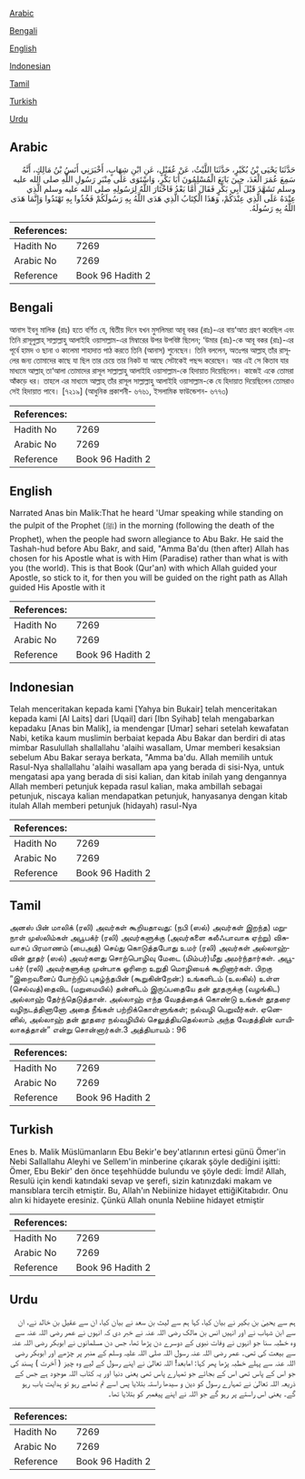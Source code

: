 [Arabic](#arabic)

[Bengali](#bengali)

[English](#english)

[Indonesian](#indonesian)

[Tamil](#tamil)

[Turkish](#turkish)

[Urdu](#urdu)

## Arabic


<div dir="rtl" lang="ar" style={{fontSize:'larger',backgroundColor:'#f8f9fa',padding:20}}>
حَدَّثَنَا يَحْيَى بْنُ بُكَيْرٍ، حَدَّثَنَا اللَّيْثُ، عَنْ عُقَيْلٍ، عَنِ ابْنِ شِهَابٍ، أَخْبَرَنِي أَنَسُ بْنُ مَالِكٍ، أَنَّهُ سَمِعَ عُمَرَ الْغَدَ، حِينَ بَايَعَ الْمُسْلِمُونَ أَبَا بَكْرٍ، وَاسْتَوَى عَلَى مِنْبَرِ رَسُولِ اللَّهِ صلى الله عليه وسلم تَشَهَّدَ قَبْلَ أَبِي بَكْرٍ فَقَالَ أَمَّا بَعْدُ فَاخْتَارَ اللَّهُ لِرَسُولِهِ صلى الله عليه وسلم الَّذِي عِنْدَهُ عَلَى الَّذِي عِنْدَكُمْ، وَهَذَا الْكِتَابُ الَّذِي هَدَى اللَّهُ بِهِ رَسُولَكُمْ فَخُذُوا بِهِ تَهْتَدُوا وَإِنَّمَا هَدَى اللَّهُ بِهِ رَسُولَهُ‏.‏
</div>
<div style={{backgroundColor:'#f8f9fa',padding:20, marginBottom: 10}}><table> <thead> <tr> <th>References:</th> <th></th> </tr> </thead> <tbody><tr><td>Hadith No</td><td>7269</td></tr><tr><td>Arabic No</td><td>7269</td></tr><tr><td>Reference</td><td>Book 96 Hadith 2</td></tr></tbody></table></div>

## Bengali


<div dir="ltr" lang="bn" style={{fontSize:'larger',backgroundColor:'#f8f9fa',padding:20}}>
আনাস ইবনু মালিক (রাঃ) হতে বর্ণিত যে, দ্বিতীয় দিনে যখন মুসলিমরা আবূ বকর (রাঃ)-এর বায়‘আত গ্রহণ করেছিল এবং তিনি রাসূলুল্লাহ্ সাল্লাল্লাহু আলাইহি ওয়াসাল্লাম-এর মিম্বারের উপর উপবিষ্ট ছিলেন; ‘উমার (রাঃ)-কে আবূ বকর (রাঃ)-এর পূর্বে হামদ ও ছানা ও কালেমা শাহাদাত পাঠ করতে তিনি (আনাস) শুনেছেন। তিনি বললেন, অতঃপর আল্লাহ্ তাঁর রাসূলের জন্য তোমাদের কাছে যা ছিল তার চেয়ে তার নিকট যা আছে সেটাকেই পছন্দ করেছেন। আর এই সে কিতাব যার মাধ্যমে আল্লাহ্ তা‘আলা তোমাদের রাসূল সাল্লাল্লাহু আলাইহি ওয়াসাল্লাম-কে হিদায়াত দিয়েছিলেন। কাজেই একে তোমরা আঁকড়ে ধর। তাহলে এর মাধ্যমে আল্লাহ্ তাঁর রাসূল সাল্লাল্লাহু আলাইহি ওয়াসাল্লাম-কে যে হিদায়াত দিয়েছিলেন তোমরাও সেই হিদায়াত পাবে। [৭২১৯] (আধুনিক প্রকাশনী- ৬৭৬১, ইসলামিক ফাউন্ডেশন- ৬৭৭৩)
</div>
<div style={{backgroundColor:'#f8f9fa',padding:20, marginBottom: 10}}><table> <thead> <tr> <th>References:</th> <th></th> </tr> </thead> <tbody><tr><td>Hadith No</td><td>7269</td></tr><tr><td>Arabic No</td><td>7269</td></tr><tr><td>Reference</td><td>Book 96 Hadith 2</td></tr></tbody></table></div>

## English


<div dir="ltr" lang="en" style={{fontSize:'larger',backgroundColor:'#f8f9fa',padding:20}}>
Narrated Anas bin Malik:That he heard 'Umar speaking while standing on the pulpit of the Prophet (ﷺ) in the morning (following the death of the Prophet), when the people had sworn allegiance to Abu Bakr. He said the Tashah-hud before Abu Bakr, and said, "Amma Ba'du (then after) Allah has chosen for his Apostle what is with Him (Paradise) rather than what is with you (the world). This is that Book (Qur'an) with which Allah guided your Apostle, so stick to it, for then you will be guided on the right path as Allah guided His Apostle with it
</div>
<div style={{backgroundColor:'#f8f9fa',padding:20, marginBottom: 10}}><table> <thead> <tr> <th>References:</th> <th></th> </tr> </thead> <tbody><tr><td>Hadith No</td><td>7269</td></tr><tr><td>Arabic No</td><td>7269</td></tr><tr><td>Reference</td><td>Book 96 Hadith 2</td></tr></tbody></table></div>

## Indonesian


<div dir="ltr" lang="id" style={{fontSize:'larger',backgroundColor:'#f8f9fa',padding:20}}>
Telah menceritakan kepada kami [Yahya bin Bukair] telah menceritakan kepada kami [Al Laits] dari [Uqail] dari [Ibn Syihab] telah mengabarkan kepadaku [Anas bin Malik], ia mendengar [Umar] sehari setelah kewafatan Nabi, ketika kaum muslimin berbaiat kepada Abu Bakar dan berdiri di atas mimbar Rasulullah shallallahu 'alaihi wasallam, Umar memberi kesaksian sebelum Abu Bakar seraya berkata, "Amma ba'du. Allah memilih untuk Rasul-Nya shallallahu 'alaihi wasallam apa yang berada di sisi-Nya, untuk mengatasi apa yang berada di sisi kalian, dan kitab inilah yang dengannya Allah memberi petunjuk kepada rasul kalian, maka ambillah sebagai petunjuk, niscaya kalian mendapatkan petunjuk, hanyasanya dengan kitab itulah Allah memberi petunjuk (hidayah) rasul-Nya
</div>
<div style={{backgroundColor:'#f8f9fa',padding:20, marginBottom: 10}}><table> <thead> <tr> <th>References:</th> <th></th> </tr> </thead> <tbody><tr><td>Hadith No</td><td>7269</td></tr><tr><td>Arabic No</td><td>7269</td></tr><tr><td>Reference</td><td>Book 96 Hadith 2</td></tr></tbody></table></div>

## Tamil


<div dir="ltr" lang="ta" style={{fontSize:'larger',backgroundColor:'#f8f9fa',padding:20}}>
அனஸ் பின் மாலிக் (ரலி) அவர்கள் கூறியதாவது: (நபி (ஸல்) அவர்கள் இறந்த) மறுநாள் முஸ்லிம்கள் அபூபக்ர் (ரலி) அவர்களுக்கு (அவர்களை கலீஃபாவாக ஏற்று) விசுவாசப் பிரமாணம் (பைஅத்) செய்து கொடுத்தபோது உமர் (ரலி) அவர்கள் அல்லாஹ்வின் தூதர் (ஸல்) அவர்களது சொற்பொழிவு மேடை (மிம்பர்)மீது அமர்ந்தார்கள். அபூபக்ர் (ரலி) அவர்களுக்கு முன்பாக ஓரிறை உறுதி மொழியைக் கூறினார்கள். பிறகு “இறைவனைப் போற்றிப் புகழ்ந்தபின் (கூறுகின்றேன்:) உங்களிடம் (உலகில்) உள்ள (செல்வத்)தைவிட (மறுமையில்) தன்னிடம் இருப்பதையே தன் தூதருக்கு (வழங்கிட) அல்லாஹ் தேர்ந்தெடுத்தான். அல்லாஹ் எந்த வேதத்தைக் கொண்டு உங்கள் தூதரை வழிநடத்தினானோ அதை நீங்கள் பற்றிக்கொள்ளுங்கள்; நல்வழி பெறுவீர்கள். ஏனெனில், அல்லாஹ் தன் தூதரை நல்வழியில் செலுத்தியதெல்லாம் அந்த வேதத்தின் வாயிலாகத்தான்” என்று சொன்னார்கள்.3 அத்தியாயம் : 96
</div>
<div style={{backgroundColor:'#f8f9fa',padding:20, marginBottom: 10}}><table> <thead> <tr> <th>References:</th> <th></th> </tr> </thead> <tbody><tr><td>Hadith No</td><td>7269</td></tr><tr><td>Arabic No</td><td>7269</td></tr><tr><td>Reference</td><td>Book 96 Hadith 2</td></tr></tbody></table></div>

## Turkish


<div dir="ltr" lang="tr" style={{fontSize:'larger',backgroundColor:'#f8f9fa',padding:20}}>
Enes b. Malik Müslümanların Ebu Bekir'e bey'atlarının ertesi günü Ömer'in Nebi Sallallahu Aleyhi ve Sellem'in minberine çıkarak şöyle dediğini işitti: Ömer, Ebu Bekir' den önce teşehhüdde bulundu ve şöyle dedi: İmdi! Allah, Resulü için kendi katındaki sevap ve şerefi, sizin katınızdaki makam ve mansıblara tercih etmiştir. Bu, Allah'ın Nebiinize hidayet ettiğiKitabıdır. Onu alın ki hidayete eresiniz. Çünkü Allah onunla Nebiine hidayet etmiştir
</div>
<div style={{backgroundColor:'#f8f9fa',padding:20, marginBottom: 10}}><table> <thead> <tr> <th>References:</th> <th></th> </tr> </thead> <tbody><tr><td>Hadith No</td><td>7269</td></tr><tr><td>Arabic No</td><td>7269</td></tr><tr><td>Reference</td><td>Book 96 Hadith 2</td></tr></tbody></table></div>

## Urdu


<div dir="rtl" lang="ur" style={{fontSize:'larger',backgroundColor:'#f8f9fa',padding:20}}>
ہم سے یحییٰ بن بکیر نے بیان کیا، کہا ہم سے لیث بن سعد نے بیان کیا، ان سے عقیل بن خالد نے، ان سے ابن شہاب نے اور انہیں انس بن مالک رضی اللہ عنہ نے خبر دی کہ انہوں نے عمر رضی اللہ عنہ سے وہ خطبہ سنا جو انہوں نے وفات نبوی کے دوسرے دن پڑھا تھا، جس دن مسلمانوں نے ابوبکر رضی اللہ عنہ سے بیعت کی تھی۔ عمر رضی اللہ عنہ رسول اللہ صلی اللہ علیہ وسلم کے منبر پر چڑھے اور ابوبکر رضی اللہ عنہ سے پہلے خطبہ پڑھا پھر کہا: امابعد! اللہ تعالیٰ نے اپنے رسول کے لیے وہ چیز ( آخرت ) پسند کی جو اس کے پاس تھی اس کے بجائے جو تمہارے پاس تھی یعنی دنیا اور یہ کتاب اللہ موجود ہے جس کے ذریعہ اللہ تعالیٰ نے تمہارے رسول کو دین و سیدھا راستہ بتلایا پس اسے تم تھامے رہو تو ہدایت یاب رہو گے۔ یعنی اس راستے پر رہو گے جو اللہ نے اپنے پیغمبر کو بتلایا تھا۔
</div>
<div style={{backgroundColor:'#f8f9fa',padding:20, marginBottom: 10}}><table> <thead> <tr> <th>References:</th> <th></th> </tr> </thead> <tbody><tr><td>Hadith No</td><td>7269</td></tr><tr><td>Arabic No</td><td>7269</td></tr><tr><td>Reference</td><td>Book 96 Hadith 2</td></tr></tbody></table></div>